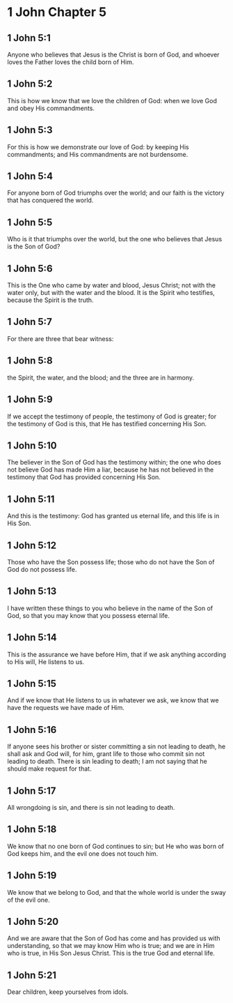 # 1 John Chapter 5

## 1 John 5:1

Anyone who believes that Jesus is the Christ is born of God, and whoever loves the Father loves the child born of Him.

## 1 John 5:2

This is how we know that we love the children of God: when we love God and obey His commandments.

## 1 John 5:3

For this is how we demonstrate our love of God: by keeping His commandments; and His commandments are not burdensome.

## 1 John 5:4

For anyone born of God triumphs over the world; and our faith is the victory that has conquered the world.

## 1 John 5:5

Who is it that triumphs over the world, but the one who believes that Jesus is the Son of God?

## 1 John 5:6

This is the One who came by water and blood, Jesus Christ; not with the water only, but with the water and the blood. It is the Spirit who testifies, because the Spirit is the truth.

## 1 John 5:7

For there are three that bear witness:

## 1 John 5:8

the Spirit, the water, and the blood; and the three are in harmony.

## 1 John 5:9

If we accept the testimony of people, the testimony of God is greater; for the testimony of God is this, that He has testified concerning His Son.

## 1 John 5:10

The believer in the Son of God has the testimony within; the one who does not believe God has made Him a liar, because he has not believed in the testimony that God has provided concerning His Son.

## 1 John 5:11

And this is the testimony: God has granted us eternal life, and this life is in His Son.

## 1 John 5:12

Those who have the Son possess life; those who do not have the Son of God do not possess life.

## 1 John 5:13

I have written these things to you who believe in the name of the Son of God, so that you may know that you possess eternal life.

## 1 John 5:14

This is the assurance we have before Him, that if we ask anything according to His will, He listens to us.

## 1 John 5:15

And if we know that He listens to us in whatever we ask, we know that we have the requests we have made of Him.

## 1 John 5:16

If anyone sees his brother or sister committing a sin not leading to death, he shall ask and God will, for him, grant life to those who commit sin not leading to death. There is sin leading to death; I am not saying that he should make request for that.

## 1 John 5:17

All wrongdoing is sin, and there is sin not leading to death.

## 1 John 5:18

We know that no one born of God continues to sin; but He who was born of God keeps him, and the evil one does not touch him.

## 1 John 5:19

We know that we belong to God, and that the whole world is under the sway of the evil one.

## 1 John 5:20

And we are aware that the Son of God has come and has provided us with understanding, so that we may know Him who is true; and we are in Him who is true, in His Son Jesus Christ. This is the true God and eternal life.

## 1 John 5:21

Dear children, keep yourselves from idols.
